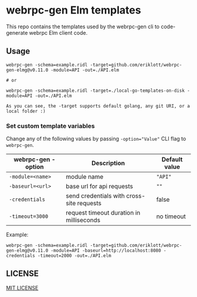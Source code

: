 # webrpc-gen Elm templates
This repo contains the templates used by the webrpc-gen cli to code-generate webrpc Elm client code.

## Usage
```
webrpc-gen -schema=example.ridl -target=github.com/eriklott/webrpc-gen-elmg@v0.11.0 -module=API -out=./API.elm

# or

webrpc-gen -schema=example.ridl -target=./local-go-templates-on-disk -module=API -out=./API.elm

As you can see, the -target supports default golang, any git URI, or a local folder :)
```

### Set custom template variables
Change any of the following values by passing `-option="Value"` CLI flag to `webrpc-gen`.

| webrpc-gen -option                  | Description                                  | Default value      |
|-------------------------------------|----------------------------------------------|--------------------|
| `-module=<name>`                    | module name                                  | `"API"`            |
| `-baseurl=<url>`                    | base url for api requests                    | `""`               |
| `-credentials`                      | send credentials with cross-site requests    | false              |
| `-timeout=3000`                     | request timeout duration in milliseconds     | no timeout         |

Example:
```
webrpc-gen -schema=example.ridl -target=github.com/eriklott/webrpc-gen-elmg@v0.11.0 -module=API -baseurl=http://localhost:8080 -credentials -timeout=2000 -out=./API.elm
```

## LICENSE

[MIT LICENSE](./LICENSE)